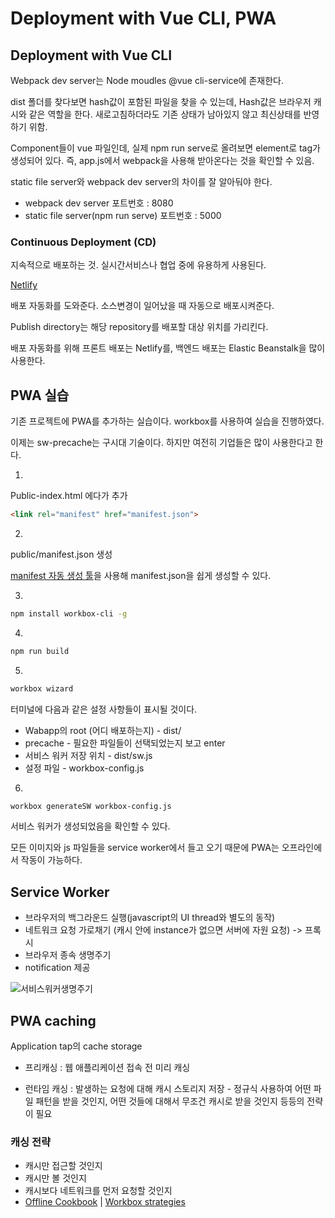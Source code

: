 # Deployment with Vue CLI, PWA

## Deployment with Vue CLI

Webpack dev server는 Node moudles @vue cli-service에 존재한다.

dist 폴더를 찾다보면 hash값이 포함된 파일을 찾을 수 있는데, Hash값은 브라우저 캐시와 같은 역할을 한다. 
새로고침하더라도 기존 상태가 남아있지 않고 최신상태를 반영하기 위함.

Component들이 vue 파일인데, 실제 npm run serve로 올려보면 element로 tag가 생성되어 있다. 즉, app.js에서 webpack을 사용해 받아온다는 것을 확인할 수 있음. 

static file server와 webpack dev server의 차이를 잘 알아둬야 한다.
- webpack dev server 포트번호 : 8080
- static file server(npm run serve) 포트번호 : 5000

### Continuous Deployment (CD) 
지속적으로 배포하는 것. 실시간서비스나 협업 중에 유용하게 사용된다.

[Netlify](https://www.netlify.com/)

배포 자동화를 도와준다. 소스변경이 일어났을 때 자동으로 배포시켜준다.

Publish directory는 해당 repository를 배포할 대상 위치를 가리킨다.

배포 자동화를 위해 프론트 배포는 Netlify를, 백엔드 배포는 Elastic Beanstalk을 많이 사용한다.

## PWA 실습 
기존 프로젝트에 PWA를 추가하는 실습이다. workbox를 사용하여 실습을 진행하였다.

이제는 sw-precache는 구시대 기술이다. 하지만 여전히 기업들은 많이 사용한다고 한다.

1. 
Public-index.html 에다가 추가
```html
<link rel="manifest" href="manifest.json">
```

2. 
public/manifest.json 생성 

[manifest 자동 생성 툴](https://app-manifest.firebaseapp.com)을  사용해 manifest.json을 쉽게 생성할 수 있다.

3. 
```sh
npm install workbox-cli -g
```

4. 
```sh
npm run build
```

5. 
```sh
workbox wizard
```
터미널에 다음과 같은 설정 사항들이 표시될 것이다.
- Wabapp의 root (어디 배포하는지) - dist/
- precache - 필요한 파일들이 선택되었는지 보고 enter
- 서비스 워커 저장 위치 - dist/sw.js
- 설정 파일 - workbox-config.js

6. 
```sh
workbox generateSW workbox-config.js
```
서비스 워커가 생성되었음을 확인할 수 있다.

모든 이미지와 js 파일들을 service worker에서 들고 오기 때문에 PWA는 오프라인에서 작동이 가능하다.

## Service Worker
- 브라우저의 백그라운드 실행(javascript의 UI thread와 별도의 동작)
- 네트워크 요청 가로채기 (캐시 안에 instance가 없으면 서버에 자원 요청) -> 프록시
- 브라우저 종속 생명주기
- notification 제공

![서비스워커생명주기](http://www.html5rocks.com/ko/tutorials/service-worker/introduction/images/sw-lifecycle.png)

## PWA caching

Application tap의 cache storage

- 프리캐싱
: 웹 애플리케이션 접속 전 미리 캐싱

- 런타임 캐싱
: 발생하는 요청에 대해 캐시 스토리지 저장 - 정규식 사용하여 어떤 파일 패턴을 받을 것인지, 어떤 것들에 대해서 무조건 캐시로 받을 것인지 등등의 전략이 필요

### 캐싱 전략
- 캐시만 접근할 것인지
- 캐시만 볼 것인지
- 캐시보다 네트워크를 먼저 요청할 것인지
- [Offline Cookbook](https://developers.google.com/web/fundamentals/instant-and-offline/offline-cookbook) | [Workbox strategies](https://developers.google.com/web/tools/workbox/modules/workbox-strategies) 